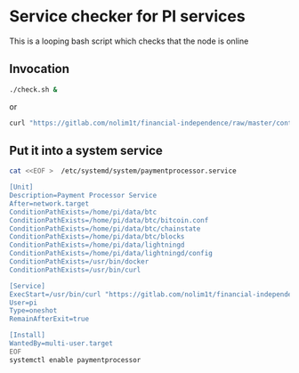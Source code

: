 # Service checker for PI services

This is a looping bash script which checks that the node is online

## Invocation

```bash
./check.sh &
```

or

```bash
curl "https://gitlab.com/nolim1t/financial-independence/raw/master/contrib/service-check/check.sh" 2>/dev/null | bash &
```


## Put it into a system service

```bash
cat <<EOF >  /etc/systemd/system/paymentprocessor.service

[Unit]
Description=Payment Processor Service
After=network.target
ConditionPathExists=/home/pi/data/btc
ConditionPathExists=/home/pi/data/btc/bitcoin.conf
ConditionPathExists=/home/pi/data/btc/chainstate
ConditionPathExists=/home/pi/data/btc/blocks
ConditionPathExists=/home/pi/data/lightningd
ConditionPathExists=/home/pi/data/lightningd/config
ConditionPathExists=/usr/bin/docker
ConditionPathExists=/usr/bin/curl

[Service]
ExecStart=/usr/bin/curl "https://gitlab.com/nolim1t/financial-independence/raw/master/contrib/service-check/check.sh" 2>/dev/null | bash &
User=pi
Type=oneshot
RemainAfterExit=true

[Install]
WantedBy=multi-user.target
EOF
systemctl enable paymentprocessor
```
